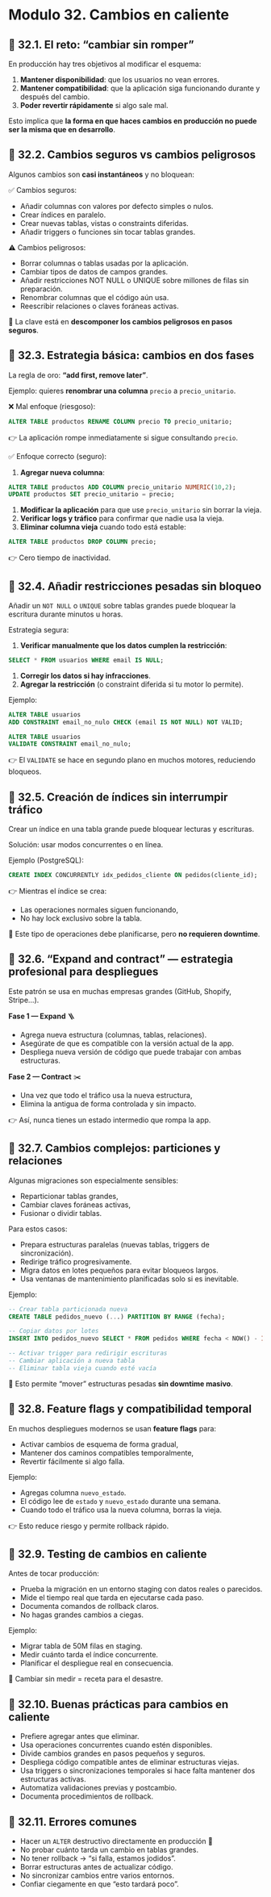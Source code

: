 # Modulo 32. Cambios en caliente

## 🧭 32.1. El reto: “cambiar sin romper”

En producción hay tres objetivos al modificar el esquema:

1. **Mantener disponibilidad**: que los usuarios no vean errores.
2. **Mantener compatibilidad**: que la aplicación siga funcionando durante y después del cambio.
3. **Poder revertir rápidamente** si algo sale mal.

Esto implica que **la forma en que haces cambios en producción no puede ser la misma que en desarrollo**.

## 🧠 32.2. Cambios seguros vs cambios peligrosos

Algunos cambios son **casi instantáneos** y no bloquean:

✅ Cambios seguros:

- Añadir columnas con valores por defecto simples o nulos.
- Crear índices en paralelo.
- Crear nuevas tablas, vistas o constraints diferidas.
- Añadir triggers o funciones sin tocar tablas grandes.

⚠️ Cambios peligrosos:

- Borrar columnas o tablas usadas por la aplicación.
- Cambiar tipos de datos de campos grandes.
- Añadir restricciones NOT NULL o UNIQUE sobre millones de filas sin preparación.
- Renombrar columnas que el código aún usa.
- Reescribir relaciones o claves foráneas activas.

📌 La clave está en **descomponer los cambios peligrosos en pasos seguros**.

## 🧭 32.3. Estrategia básica: cambios en dos fases

La regla de oro: **“add first, remove later”**.

Ejemplo: quieres **renombrar una columna** `precio` a `precio_unitario`.

❌ Mal enfoque (riesgoso):

```sql
ALTER TABLE productos RENAME COLUMN precio TO precio_unitario;

```

👉 La aplicación rompe inmediatamente si sigue consultando `precio`.

✅ Enfoque correcto (seguro):

1. **Agregar nueva columna**:

```sql
ALTER TABLE productos ADD COLUMN precio_unitario NUMERIC(10,2);
UPDATE productos SET precio_unitario = precio;

```

1. **Modificar la aplicación** para que use `precio_unitario` sin borrar la vieja.
2. **Verificar logs y tráfico** para confirmar que nadie usa la vieja.
3. **Eliminar columna vieja** cuando todo está estable:

```sql
ALTER TABLE productos DROP COLUMN precio;

```

👉 Cero tiempo de inactividad.

## 🧠 32.4. Añadir restricciones pesadas sin bloqueo

Añadir un `NOT NULL` o `UNIQUE` sobre tablas grandes puede bloquear la escritura durante minutos u horas.

Estrategia segura:

1. **Verificar manualmente que los datos cumplen la restricción**:

```sql
SELECT * FROM usuarios WHERE email IS NULL;

```

1. **Corregir los datos si hay infracciones**.
2. **Agregar la restricción** (o constraint diferida si tu motor lo permite).

Ejemplo:

```sql
ALTER TABLE usuarios
ADD CONSTRAINT email_no_nulo CHECK (email IS NOT NULL) NOT VALID;

ALTER TABLE usuarios
VALIDATE CONSTRAINT email_no_nulo;

```

👉 El `VALIDATE` se hace en segundo plano en muchos motores, reduciendo bloqueos.

## 🧭 32.5. Creación de índices sin interrumpir tráfico

Crear un índice en una tabla grande puede bloquear lecturas y escrituras.

Solución: usar modos concurrentes o en línea.

Ejemplo (PostgreSQL):

```sql
CREATE INDEX CONCURRENTLY idx_pedidos_cliente ON pedidos(cliente_id);

```

👉 Mientras el índice se crea:

- Las operaciones normales siguen funcionando,
- No hay lock exclusivo sobre la tabla.

📌 Este tipo de operaciones debe planificarse, pero **no requieren downtime**.

## 🧠 32.6. “Expand and contract” — estrategia profesional para despliegues

Este patrón se usa en muchas empresas grandes (GitHub, Shopify, Stripe…).

**Fase 1 — Expand** 🪜

- Agrega nueva estructura (columnas, tablas, relaciones).
- Asegúrate de que es compatible con la versión actual de la app.
- Despliega nueva versión de código que puede trabajar con ambas estructuras.

**Fase 2 — Contract** ✂️

- Una vez que todo el tráfico usa la nueva estructura,
- Elimina la antigua de forma controlada y sin impacto.

👉 Así, nunca tienes un estado intermedio que rompa la app.

## 🧭 32.7. Cambios complejos: particiones y relaciones

Algunas migraciones son especialmente sensibles:

- Reparticionar tablas grandes,
- Cambiar claves foráneas activas,
- Fusionar o dividir tablas.

Para estos casos:

- Prepara estructuras paralelas (nuevas tablas, triggers de sincronización).
- Redirige tráfico progresivamente.
- Migra datos en lotes pequeños para evitar bloqueos largos.
- Usa ventanas de mantenimiento planificadas solo si es inevitable.

Ejemplo:

```sql
-- Crear tabla particionada nueva
CREATE TABLE pedidos_nuevo (...) PARTITION BY RANGE (fecha);

-- Copiar datos por lotes
INSERT INTO pedidos_nuevo SELECT * FROM pedidos WHERE fecha < NOW() - INTERVAL '1 year';

-- Activar trigger para redirigir escrituras
-- Cambiar aplicación a nueva tabla
-- Eliminar tabla vieja cuando esté vacía

```

📌 Esto permite “mover” estructuras pesadas **sin downtime masivo**.

## 🧠 32.8. Feature flags y compatibilidad temporal

En muchos despliegues modernos se usan **feature flags** para:

- Activar cambios de esquema de forma gradual,
- Mantener dos caminos compatibles temporalmente,
- Revertir fácilmente si algo falla.

Ejemplo:

- Agregas columna `nuevo_estado`.
- El código lee de `estado` y `nuevo_estado` durante una semana.
- Cuando todo el tráfico usa la nueva columna, borras la vieja.

👉 Esto reduce riesgo y permite rollback rápido.

## 🧭 32.9. Testing de cambios en caliente

Antes de tocar producción:

- Prueba la migración en un entorno staging con datos reales o parecidos.
- Mide el tiempo real que tarda en ejecutarse cada paso.
- Documenta comandos de rollback claros.
- No hagas grandes cambios a ciegas.

Ejemplo:

- Migrar tabla de 50M filas en staging.
- Medir cuánto tarda el índice concurrente.
- Planificar el despliegue real en consecuencia.

📌 Cambiar sin medir = receta para el desastre.

## 🧭 32.10. Buenas prácticas para cambios en caliente

- Prefiere agregar antes que eliminar.
- Usa operaciones concurrentes cuando estén disponibles.
- Divide cambios grandes en pasos pequeños y seguros.
- Despliega código compatible antes de eliminar estructuras viejas.
- Usa triggers o sincronizaciones temporales si hace falta mantener dos estructuras activas.
- Automatiza validaciones previas y postcambio.
- Documenta procedimientos de rollback.

## 🚨 32.11. Errores comunes

- Hacer un `ALTER` destructivo directamente en producción 😬
- No probar cuánto tarda un cambio en tablas grandes.
- No tener rollback → “si falla, estamos jodidos”.
- Borrar estructuras antes de actualizar código.
- No sincronizar cambios entre varios entornos.
- Confiar ciegamente en que “esto tardará poco”.